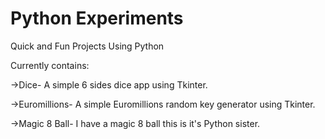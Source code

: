 # Python Experiments
Quick and Fun Projects Using Python

Currently contains:

->Dice-
  A simple 6 sides dice app using Tkinter.
  
->Euromillions-
  A simple Euromillions random key generator using Tkinter.
  
->Magic 8 Ball-
  I have a magic 8 ball this is it's Python sister.
